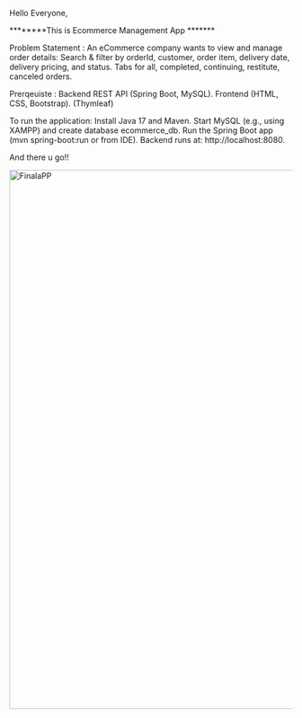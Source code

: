 Hello Everyone,

********This is Ecommerce Management App *******

Problem Statement : An eCommerce company wants to view and manage order details:
Search & filter by orderId, customer, order item, delivery date, delivery pricing, and status.
Tabs for all, completed, continuing, restitute, canceled orders.

Prerqeuiste :
Backend REST API (Spring Boot, MySQL).
Frontend (HTML, CSS, Bootstrap).
(Thymleaf)

To run the application:
Install Java 17 and Maven.
Start MySQL (e.g., using XAMPP) and create database ecommerce_db.
Run the Spring Boot app (mvn spring-boot:run or from IDE).
Backend runs at: http://localhost:8080.

And there u go!!

<img width="960" alt="FinalaPP" src="https://github.com/user-attachments/assets/449a082c-8170-4cbc-98b3-a8a7aedf75af" />



